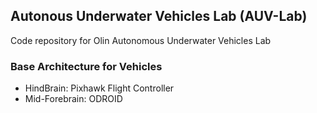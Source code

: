 ## Autonous Underwater Vehicles Lab (AUV-Lab)
Code repository for Olin Autonomous Underwater Vehicles Lab

### Base Architecture for Vehicles
- HindBrain: Pixhawk Flight Controller
- Mid-Forebrain: ODROID
